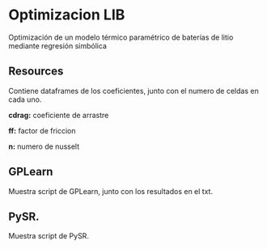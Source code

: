 # Optimizacion LIB
Optimización de un modelo térmico paramétrico de baterías de litio mediante regresión simbólica 

## Resources
Contiene dataframes de los coeficientes, junto con el numero de celdas en cada uno. 

**cdrag:** coeficiente de arrastre

**ff:** factor de friccion

**n:** numero de nusselt

## GPLearn
Muestra script de GPLearn, junto con los resultados en el txt. 

## PySR.
Muestra script de PySR.
